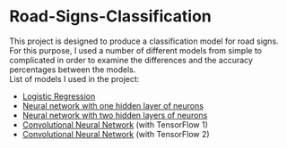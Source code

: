 # Road-Signs-Classification  
This project is designed to produce a classification model for road signs.  
For this purpose, I used a number of different models from simple to complicated in order to examine the differences and the accuracy percentages between the models.  
List of models I used in the project:  
* [Logistic Regression](https://github.com/bhori/Road-Signs-Classification/blob/master/simple_logistic_regression.py)  
* [Neural network with one hidden layer of neurons](https://github.com/bhori/Road-Signs-Classification/blob/master/NN_oneHiddenLayer.py)  
* [Neural network with two hidden layers of neurons](https://github.com/bhori/Road-Signs-Classification/blob/master/NN_twoHiddenLayers.py)  
* [Convolutional Neural Network](https://github.com/bhori/Road-Signs-Classification/blob/master/CNN.py) (with TensorFlow 1)  
* [Convolutional Neural Network](https://github.com/bhori/Road-Signs-Classification/blob/master/CNN_tf2.py) (with TensorFlow 2)  
